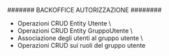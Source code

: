####### BACKOFFICE AUTORIZZAZIONE ########

- Operazioni CRUD Entity Utente \
- Operazioni CRUD Entity GruppoUtente \
- Associazione degli utenti al gruppo utente \
- Operazioni CRUD sui ruoli del gruppo utente 
